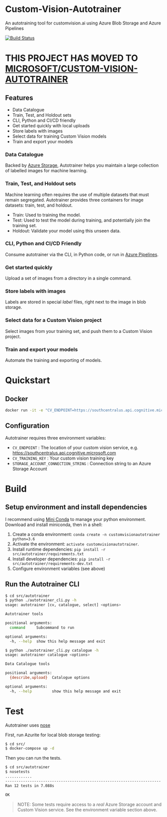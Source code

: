 # Custom-Vision-Autotrainer
An autotraining tool for customvision.ai using Azure Blob Storage and Azure Pipelines

[![Build Status](https://dev.azure.com/aussiedevcrew/Custom-Vision-Autotrainer/_apis/build/status/xtellurian.Custom-Vision-Autotrainer?branchName=master)](https://dev.azure.com/aussiedevcrew/Custom-Vision-Autotrainer/_build/latest?definitionId=6&branchName=master)

# THIS PROJECT HAS MOVED TO [MICROSOFT/CUSTOM-VISION-AUTOTRAINER](https://github.com/microsoft/Custom-Vision-Autotrainer)

## Features

 * Data Catalogue
 * Train, Test, and Holdout sets
 * CLI, Python and CI/CD friendly
 * Get started quickly with local uploads
 * Store labels with images
 * Select data for training Custom Vision models
 * Train and export your models

### Data Catalogue

Backed by [Azure Storage](https://azure.microsoft.com/en-au/services/storage/), Autotrainer helps you maintain a large collection of labelled images for machine learning.

### Train, Test, and Holdout sets

Machine learning often requires the use of multiple datasets that must remain segregated. Autotrainer provides three containers for image datasets: train, test, and holdout.

 * Train: Used to training the model.
 * Test:  Used to test the model during training, and potentially join the training set.
 * Holdout: Validate your model using this unseen data.

### CLI, Python and CI/CD Friendly

Consume autotrainer via the CLI, in Python code, or run in [Azure Pipelines](https://azure.microsoft.com/en-au/services/devops/pipelines/).

### Get started quickly

Upload a set of images from a directory in a single command.

### Store labels with images

Labels are stored in special *label* files, right next to the image in blob storage.

### Select data for a Custom Vision project

Select images from your training set, and push them to a Custom Vision project.

### Train and export your models

Automate the training and exporting of models.

# Quickstart

## Docker

```sh
docker run -it -e "CV_ENDPOINT=https://southcentralus.api.cognitive.microsoft.com" -e "CV_TRAINING_KEY=your_key" -e "STORAGE_ACCOUNT_CONNECTION_STRING=your_connection_string" flanagan89/custom-vision-autotrainer -h
```

## Configuration

Autotrainer requires three environment variables:

 * `CV_ENDPOINT` : The location of your custom vision service, e.g. https://southcentralus.api.cognitive.microsoft.com
 * `CV_TRAINING_KEY` : Your custom vision training key
 * `STORAGE_ACCOUNT_CONNECTION_STRING` : Connection string to an Azure Storage Account

# Build

## Setup environment and install dependencies

I recommend using [Mini Conda](https://conda.io/en/latest/miniconda.html) to manage your python environment. Download and install miniconda, then in a shell:

1. Create a conda environment: `conda create -n customvisionautotrainer python=3.6`
2. Activate the environment: `activate customvisionautotrainer`. 
3. Install runtime dependencies: `pip install -r src/autotrainer/requirements.txt`
4. Install developer dependencies: `pip install -r src/autotrainer/requirements-dev.txt`
5. Configure environment variables (see above) 

## Run the Autotrainer CLI

```sh
$ cd src/autotrainer
$ python ./autotrainer_cli.py -h
usage: autotrainer [cv, catalogue, select] <options>

Autotrainer tools

positional arguments:
  command     Subcommand to run

optional arguments:
  -h, --help  show this help message and exit

$ python ./autotrainer_cli.py catalogue -h
usage: autotrainer catalogue <options>

Data Catalogue tools

positional arguments:
  {describe,upload}  Catalogue options

optional arguments:
  -h, --help         show this help message and exit
```

# Test

Autotrainer uses [nose](https://nose.readthedocs.io/en/latest/)

First, run Azurite for local blob storage testing:

```sh
$ cd src/
$ docker-compose up -d
```

Then you can run the tests.

```sh
$ cd src/autotrainer
$ nosetests
............
----------------------------------------------------------------------
Ran 12 tests in 7.088s

OK
``` 

> NOTE: Some tests require access to a *real* Azure Storage account and Custom Vision service. See the environment variable section above.